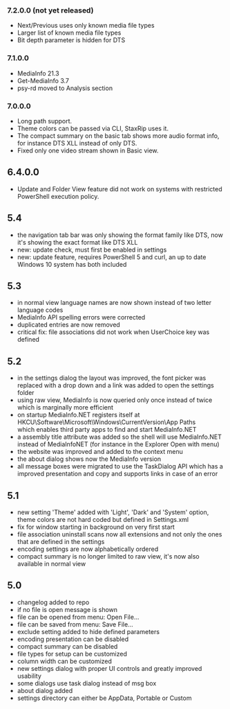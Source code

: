 
### 7.2.0.0 (not yet released)

- Next/Previous uses only known media file types
- Larger list of known media file types
- Bit depth parameter is hidden for DTS


### 7.1.0.0

- MediaInfo 21.3
- Get-MediaInfo 3.7
- psy-rd moved to Analysis section


### 7.0.0.0

- Long path support.
- Theme colors can be passed via CLI, StaxRip uses it.
- The compact summary on the basic tab shows more audio
  format info, for instance DTS XLL instead of only DTS.
- Fixed only one video stream shown in Basic view.


6.4.0.0
-------

- Update and Folder View feature did not work on systems
  with restricted PowerShell execution policy.


5.4
---

- the navigation tab bar was only showing the format family
  like DTS, now it's showing the exact format like DTS XLL
- new: update check, must first be enabled in settings
- new: update feature, requires PowerShell 5 and curl,
       an up to date Windows 10 system has both included

5.3
---

- in normal view language names are now shown instead of two letter language codes
- MediaInfo API spelling errors were corrected
- duplicated entries are now removed
- critical fix: file associations did not work when UserChoice key was defined

5.2
---

- in the settings dialog the layout was improved,
  the font picker was replaced with a drop down and
  a link was added to open the settings folder
- using raw view, MediaInfo is now queried only once
  instead of twice which is marginally more efficient
- on startup MediaInfo.NET registers itself at
  HKCU\Software\Microsoft\Windows\CurrentVersion\App Paths\
  which enables third party apps to find and start MediaInfo.NET
- a assembly title attribute was added so the shell will use
  MediaInfo.NET instead of MediaInfoNET (for instance in the
  Explorer Open with menu)
- the website was improved and added to the context menu
- the about dialog shows now the MediaInfo version
- all message boxes were migrated to use the TaskDialog API
  which has a improved presentation and copy and supports
  links in case of an error

5.1
---

- new setting 'Theme' added with 'Light', 'Dark' and 'System' option,
  theme colors are not hard coded but defined in Settings.xml
- fix for window starting in background on very first start
- file association uninstall scans now all extensions and not only
  the ones that are defined in the settings
- encoding settings are now alphabetically ordered
- compact summary is no longer limited to raw view, it's now
  also available in normal view
 
5.0
---

- changelog added to repo
- if no file is open message is shown
- file can be opened from menu: Open File...
- file can be saved from menu: Save File...
- exclude setting added to hide defined parameters
- encoding presentation can be disabled
- compact summary can be disabled
- file types for setup can be customized
- column width can be customized
- new settings dialog with proper UI controls and greatly improved usability
- some dialogs use task dialog instead of msg box
- about dialog added
- settings directory can either be AppData, Portable or Custom
